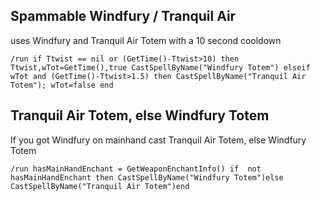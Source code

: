 ## Spammable Windfury / Tranquil Air
uses Windfury and Tranquil Air Totem with a 10 second cooldown
```
/run if Ttwist == nil or (GetTime()-Ttwist>10) then Ttwist,wTot=GetTime(),true CastSpellByName("Windfury Totem") elseif wTot and (GetTime()-Ttwist>1.5) then CastSpellByName("Tranquil Air Totem"); wTot=false end
```


## Tranquil Air Totem, else Windfury Totem
If you got Windfury on mainhand cast Tranquil Air Totem, else Windfury Totem
```
/run hasMainHandEnchant = GetWeaponEnchantInfo() if  not hasMainHandEnchant then CastSpellByName("Windfury Totem")else CastSpellByName("Tranquil Air Totem")end
```